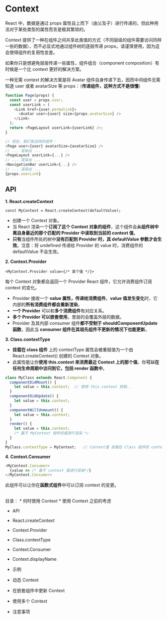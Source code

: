 # Context

React 中，数据是通过 props 属性自上而下（由父及子）进行传递的，但此种用法对于某些类型的属性而言是极其繁琐的。

Context 提供了一种在组件之间共享此类值的方式（不同层级的组件需要访问同样一些的数据），而不必显式地通过组件树的逐层传递 props。请谨慎使用，因为这会使得组件的复用性变差。

如果你只是想避免层层传递一些属性，组件组合（component composition）有时候是一个比 context 更好的解决方案。

一种无需 context 的解决方案是将 Avatar 组件自身传递下去，因而中间组件无需知道 user 或者 avatarSize 等 props：（**传递组件，这种方式不是很懂**）

```js
function Page(props) {
  const user = props.user;
  const userLink = (
    <Link href={user.permalink}>
      <Avatar user={user} size={props.avatarSize} />
    </Link>
  );
  return <PageLayout userLink={userLink} />;
}

// 现在，我们有这样的组件：
<Page user={user} avatarSize={avatarSize} />
// ... 渲染出 ...
<PageLayout userLink={...} />
// ... 渲染出 ...
<NavigationBar userLink={...} />
// ... 渲染出 ...
{props.userLink}
```

## API
**1. React.createContext**
```JS
const MyContext = React.createContext(defaultValue);
```
* 创建一个 Context 对象。
* 当 React 渲染一个**订阅了这个 Context 对象的组件**，这个组件会**从组件树中离自身最近的那个匹配的 Provider 中读取到当前的 context 值**。
* **只有**当组件所处的树中**没有匹配到 Provider 时，其 defaultValue 参数才会生效**。注意：将 undefined 传递给 Provider 的 value 时，消费组件的 defaultValue 不会生效。

**2. Context.Provider**
```JS
<MyContext.Provider value={/* 某个值 */}>
```
每个 Context 对象都会返回一个 Provider React 组件，它允许消费组件订阅 context 的变化。

* Provider 接收一个 **value 属性，传递给消费组件**。**value 值发生变化**时，它内部的**所有消费组件都会重新渲染**。
* **一个 Provider** 可以和**多个消费组件**有对应关系。
* **多个 Provider 可以嵌套使用**，里层的会覆盖外层的数据。
* Provider 及其内部 consumer 组件**都不受制于 shouldComponentUpdate 函数**，因此当 **consumer 组件在其祖先组件不更新的情况下也能更新**。

**3. Class.contextType**
* **挂载在 class 组件** 上的 contextType 属性会被重赋值为一个由 React.createContext() 创建的 Context 对象。  
* 此属性能让你**使用 this.context 来消费最近 Context 上的那个值**。你**可以在任何生命周期中访问到它，包括 render 函数中**。
```js
class MyClass extends React.Component {
  componentDidMount() {
    let value = this.context;  // 使用 this.context 获取..
  }
  componentDidUpdate() {
    let value = this.context;
  }
  componentWillUnmount() {
    let value = this.context;
  }
  render() {
    let value = this.context;
    /* 基于 MyContext 组件的值进行渲染 */
  }
}
MyClass.contextType = MyContext;   // Context值 挂载在 Class 组件的 contextType 属性上
```

**4. Context.Consumer**
```js
<MyContext.Consumer>
  {value => /* 基于 context 值进行渲染*/}
</MyContext.Consumer>
```
此组件可以让你在**函数式组件**中可以订阅 context 的变更。

<br/>
目录：
* 何时使用 Context
* 使用 Context 之前的考虑

* API
* React.createContext
* Context.Provider
* Class.contextType
* Context.Consumer
* Context.displayName
* 示例

* 动态 Context
* 在嵌套组件中更新 Context
* 使用多个 Context
* 注意事项

